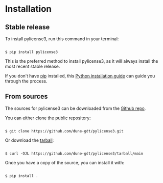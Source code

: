 ```{highlight} shell

```

# Installation

## Stable release

To install pylicense3, run this command in your terminal:

```{code-block} console

$ pip install pylicense3

```

This is the preferred method to install pylicense3, as it will always install the most recent stable release.

If you don't have [pip][pip] installed, this [Python installation guide][python installation guide] can guide
you through the process.

[pip]: https://pip.pypa.io

[python installation guide]: http://docs.python-guide.org/en/latest/starting/installation/

## From sources

The sources for pylicense3 can be downloaded from the [Github repo][github repo].

You can either clone the public repository:

```{code-block} console

$ git clone https://github.com/dune-gdt/pylicense3.git

```

Or download the [tarball][tarball]:

```{code-block} console

$ curl -OJL https://github.com/dune-gdt/pylicense3/tarball/main

```

Once you have a copy of the source, you can install it with:

```{code-block} console

$ pip install .

```

[github repo]: https://github.com/dune-gdt/pylicense3

[tarball]: https://github.com/dune-gdt/pylicense3/tarball/main
